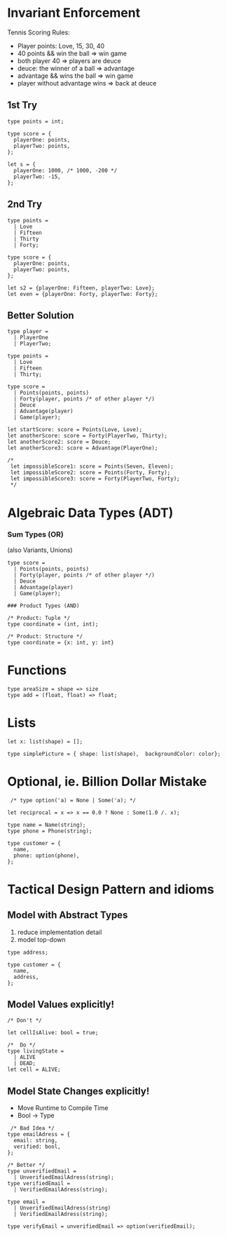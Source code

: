 # Invariant Enforcement

Tennis Scoring Rules:
* Player points: Love, 15, 30, 40
* 40 points && win the ball ⇒ win game
* both player 40 ⇒ players are deuce
* deuce: the winner of a ball ⇒ advantage
* advantage && wins the ball ⇒  win game
* player without advantage wins ⇒ back at deuce

## 1st Try

```reasonml
type points = int;

type score = {
  playerOne: points,
  playerTwo: points,
};

let s = {
  playerOne: 1000, /* 1000, -200 */
  playerTwo: -15,
};
```

## 2nd Try

```reasonml
type points =
  | Love
  | Fifteen
  | Thirty
  | Forty;

type score = {
  playerOne: points,
  playerTwo: points,
};

let s2 = {playerOne: Fifteen, playerTwo: Love};
let even = {playerOne: Forty, playerTwo: Forty};
```

## Better Solution

```reasonml
type player =
  | PlayerOne
  | PlayerTwo;

type points =
  | Love
  | Fifteen
  | Thirty;

type score =
  | Points(points, points)
  | Forty(player, points /* of other player */)
  | Deuce
  | Advantage(player)
  | Game(player);

let startScore: score = Points(Love, Love);
let anotherScore: score = Forty(PlayerTwo, Thirty);
let anotherScore2: score = Deuce;
let anotherScore3: score = Advantage(PlayerOne);

/*
 let impossibleScore1: score = Points(Seven, Eleven);
 let impossibleScore2: score = Points(Forty, Forty);
 let impossibleScore3: score = Forty(PlayerTwo, Forty);
 */
 ```

# Algebraic Data Types (ADT)

### Sum Types (OR)
(also Variants, Unions)

```reasonml
type score =
  | Points(points, points)
  | Forty(player, points /* of other player */)
  | Deuce
  | Advantage(player)
  | Game(player);

### Product Types (AND)

/* Product: Tuple */
type coordinate = (int, int);

/* Product: Structure */
type coordinate = {x: int, y: int}
```
# Functions

```reasonml
type areaSize = shape => size
type add = (float, float) => float;
```

# Lists

```reasonml
let x: list(shape) = [];

type simplePicture = { shape: list(shape),  backgroundColor: color};
```

# Optional, ie. Billion Dollar Mistake

```reasonml
 /* type option('a) = None | Some('a); */

let reciprocal = x => x == 0.0 ? None : Some(1.0 /. x);

type name = Name(string);
type phone = Phone(string);

type customer = {
  name,
  phone: option(phone),
};
```

# Tactical Design Pattern and idioms

## Model with Abstract Types

 1. reduce implementation detail
 2. model top-down

```reasonml
type address;

type customer = {
  name,
  address,
};
```

## Model Values explicitly!

```reasonml
/* Don't */

let cellIsAlive: bool = true;

/*  Do */
type livingState =
  | ALIVE
  | DEAD;
let cell = ALIVE;
```

## Model State Changes explicitly!
 * Move Runtime to Compile Time
 * Bool -> Type

```reasonml
 /* Bad Idea */
type emailAdress = {
  email: string,
  verified: bool,
};

/* Better */
type unverifiedEmail =
  | UnverifiedEmailAdress(string);
type verifiedEmail =
  | VerifiedEmailAdress(string);

type email =
  | UnverifiedEmailAdress(string)
  | VerifiedEmailAdress(string);

type verifyEmail = unverifiedEmail => option(verifiedEmail);

